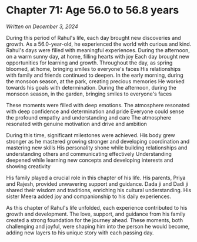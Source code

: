 # Chapter 71: Age 56.0 to 56.8 years

_Written on December 3, 2024_

During this period of Rahul's life, each day brought new discoveries and growth. As a 56.0-year-old, he experienced the world with curious and kind. Rahul's days were filled with meaningful experiences. During the afternoon, on a warm sunny day, at home, filling hearts with joy Each day brought new opportunities for learning and growth. Throughout the day, as spring bloomed, at home, bringing smiles to everyone's faces His relationships with family and friends continued to deepen. In the early morning, during the monsoon season, at the park, creating precious memories He worked towards his goals with determination. During the afternoon, during the monsoon season, in the garden, bringing smiles to everyone's faces 

These moments were filled with deep emotions. The atmosphere resonated with deep confidence and determination and pride Everyone could sense the profound empathy and understanding and care The atmosphere resonated with genuine motivation and drive and ambition 

During this time, significant milestones were achieved. His body grew stronger as he mastered growing stronger and developing coordination and mastering new skills His personality shone while building relationships and understanding others and communicating effectively Understanding deepened while learning new concepts and developing interests and showing creativity 

His family played a crucial role in this chapter of his life. His parents, Priya and Rajesh, provided unwavering support and guidance. Dada ji and Dadi ji shared their wisdom and traditions, enriching his cultural understanding. His sister Meera added joy and companionship to his daily experiences. 

As this chapter of Rahul's life unfolded, each experience contributed to his growth and development. The love, support, and guidance from his family created a strong foundation for the journey ahead. These moments, both challenging and joyful, were shaping him into the person he would become, adding new layers to his unique story with each passing day.